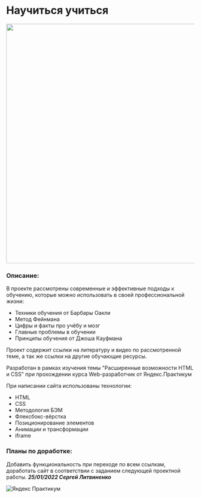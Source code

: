 # Научиться учиться

<p align="center">
<img src="./images/screenshots/chrome_nANVItB00k.gif?raw=true" width="640px">
</p>

### Описание:
В проекте рассмотрены современные и эффективные подходы к обучению,
которые можно использовать в своей профессиональной жизни:
- Техники обучения от Барбары Оакли
- Метод Фейнмана
- Цифры и факты про учёбу и мозг
- Главные проблемы в обучении
- Принципы обучения от Джоша Кауфмана

Проект содержит ссылки на литературу и видео по рассмотренной теме,
а так же ссылки на другие обучающие ресурсы.

Разработан в рамках изучения темы "Расширенные возможности HTML и CSS" при
прохождении курса Web-разработчик от Яндекс.Практикум

При написании сайта использованы технологии:
- HTML
- CSS
- Методология БЭМ
- Флексбокс-вёрстка
- Позиционирование элементов
- Анимации и трансформации
- iframe

### Планы по доработке:
Добавить функциональность при переходе по всем ссылкам, доработать сайт в соответствии с заданием следующей проектной работы.
**_25/01/2022 Сергей Литвиненко_**

![Яндекс Практикум](https://innovationmap.innoagency.ru/logo/%D0%9E%D0%A226.PNG)
